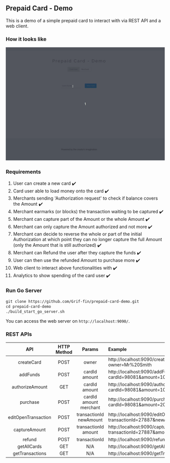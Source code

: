## Prepaid Card - Demo

This is a demo of a simple prepaid card to interact with via REST API and a web client.

### How it looks like
![Alt Text](resource/demo.gif)

### Requirements

1. User can create a new card	✔️
2. Card user able to load money onto the card	✔️
3. Merchants sending 'Authorization request' to check if balance covers the Amount	✔️
4. Merchant earmarks (or blocks) the transaction waiting to be captured	✔️
5. Merchant can capture part of the Amount or the whole Amount	✔️
6. Merchant can only capture the Amount authorized and not more	✔️
7. Merchant can decide to reverse the whole or part of the initial Authorization at which point they can no longer capture the full Amount (only the Amount that is still authorized)	✔️
8. Merchant can Refund ​the user after they capture the funds	✔️
9. User can then use the refunded Amount to purchase more	✔️
10. Web client to interact above functionalities with	✔️
11. Analytics to show spending of the card user	✔️

### Run Go Server

```
git clone https://github.com/Grif-fin/prepaid-card-demo.git
cd prepaid-card-demo
./build_start_go_server.sh
```

You can access the web server on `http://localhost:9090/`.

### REST APIs
| API | HTTP Method | Params | Example |
|:-------------:|:-------------:|:-------------:|:-------------|
| createCard | POST | owner  | http://localhost:9090/createCard?owner=Mr%20Smith  |
| addFunds | POST | cardId<br>amount  | http://localhost:9090/addFunds?cardId=98081&amount=100  |
| authorizeAmount | GET | cardId<br>amount  | http://localhost:9090/authorizeAmount?cardId=98081&amount=100  |
| purchase | POST | cardId<br>amount<br>merchant  | http://localhost:9090/purchase?cardId=98081&amount=20&merchant=Cafe%20Cool  |
| editOpenTransaction | POST | transactionId<br>newAmount  | http://localhost:9090/editOpenTransaction?transactionId=27887&newAmount=15  |
| captureAmount | POST | transactionId<br>amount  | http://localhost:9090/captureAmount?transactionId=27887&amount=15  |
| refund | POST | transactionId  | http://localhost:9090/refund?transactionId=27887  |
| getAllCards | GET | N/A  | http://localhost:9090/getAllCards  |
| getTransactions | GET |  N/A | http://localhost:9090/getTransactions  |

